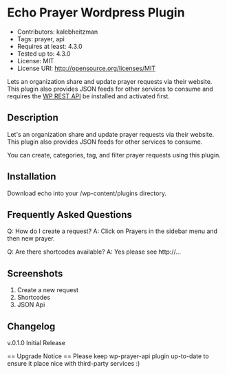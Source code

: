 # Echo Prayer Wordpress Plugin

* Contributors: kalebheitzman
* Tags: prayer, api
* Requires at least: 4.3.0
* Tested up to: 4.3.0
* License: MIT
* License URI: http://opensource.org/licenses/MIT

Lets an organization share and update prayer requests via their website. This plugin also provides JSON feeds for other services to consume and requires the [WP REST API](https://wordpress.org/plugins/rest-api/) be installed and activated first.

## Description
Let's an organization share and update prayer requests via their website. This plugin also provides JSON feeds for other services to consume.

You can create, categories, tag, and filter prayer requests using this plugin.

## Installation
Download echo into your /wp-content/plugins directory.

## Frequently Asked Questions
Q: How do I create a request?
A: Click on Prayers in the sidebar menu and then new prayer.

Q: Are there shortcodes available?
A: Yes please see http://...

## Screenshots
1. Create a new request
2. Shortcodes
3. JSON Api

## Changelog
v.0.1.0 Initial Release

== Upgrade Notice ==
Please keep wp-prayer-api plugin up-to-date to ensure it place nice with third-party services :)
